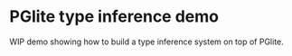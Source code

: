 # PGlite type inference demo

WIP demo showing how to build a type inference system on top of PGlite.
